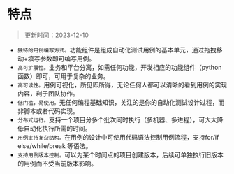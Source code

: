 # 特点

> 更新时间：2023-12-10


* `独特的用例编写方式。`功能组件是组成自动化测试用例的基本单元，通过拖拽移动+填写参数即可编写用例。
* `高可扩展性。`业务和平台分离，如需任何功能，开发相应的功能组件（python函数）即可，可用于复杂的业务。
* `高可读性。`用例可视化，所见即所得，无论任何人都可以清晰的看到用例的实现内容，利于团队协作。
* `低门槛，易使用。`无任何编程基础知识，关注的是你的自动化测试设计过程，而非脚本或者代码实现。
* `分布式运行。`支持一个项目分多个批次同时执行（多机器、多进程），可大大降低自动化执行所需的时间。
* `用例支持复杂结构。`在用例的设计中可使用代码语法控制用例流程，支持for/if else/while/break 等语法。
* `支持用例版本控制。`可以为某个时间点的项目创建版本，后续可单独执行旧版本的用例而不受当前版本影响。
